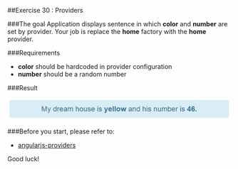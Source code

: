 ##Exercise 30 : Providers

###The goal
Application displays sentence in which **color** and **number** are set by provider. Your job is replace the **home** factory with the **home** provider.

###Requirements
* **color** should be hardcoded in provider configuration
* **number** should be a random number

###Result

![alt text](app/assets/sentence.jpg "Sentence")

###Before you start, please refer to:
* [angularjs-providers](https://egghead.io/lessons/angularjs-providers)

Good luck!
